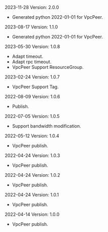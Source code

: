 2023-11-28 Version: 2.0.0
- Generated python 2022-01-01 for VpcPeer.

2023-08-17 Version: 1.1.0
- Generated python 2022-01-01 for VpcPeer.

2023-05-30 Version: 1.0.8
- Adapt timeout.
- Adapt rpc timeout.
- VpcPeer Support ResourceGroup.

2023-02-24 Version: 1.0.7
- VpcPeer Support Tag.

2022-08-09 Version: 1.0.6
- Publish.

2022-07-05 Version: 1.0.5
- Support bandwidth modification.

2022-05-12 Version: 1.0.4
- VpcPeer publish.

2022-04-24 Version: 1.0.3
- VpcPeer publish.

2022-04-24 Version: 1.0.2
- VpcPeer publish.

2022-04-24 Version: 1.0.1
- VpcPeer publish.

2022-04-14 Version: 1.0.0
- VpcPeer publish.

